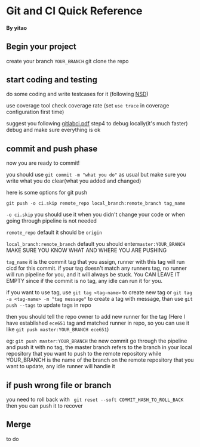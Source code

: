 Git and CI Quick Reference
======================================
#### By yitao
## Begin your project

create your branch ```YOUR_BRANCH```
git clone the repo

## start coding and testing
do some coding and write testcases for it (following [NSD](https://gitlab.oit.duke.edu/ys386/ece651-sp23-team8-riskgame/-/blob/main/nsd.md))

use coverage tool check coverage rate (set ```use trace``` in coverage configuration first time)

suggest you following [gitlabci.pdf](https://gitlab.oit.duke.edu/ys386/ece651-sp23-team8-riskgame/-/blob/main/gitlabci.pdf) step4 to debug locally(it's much faster)
debug and make sure everything is ok

## commit and push phase
now you are ready to commit!

you should use ```git commit -m "what you do"```  as usual
but make sure you write what you do clear(what you added and changed)

here is some options for git push

```git push -o ci.skip remote_repo local_branch:remote_branch tag_name```

```-o ci.skip``` you should use it when you didn't change your code
or when going through pipeline is not needed

```remote_repo``` default it should be ```origin```

```local_branch:remote_branch``` default you should enter```master:YOUR_BRANCH```
MAKE SURE YOU KNOW WHAT AND WHERE YOU ARE PUSHING

```tag_name``` it is the commit tag that you assign, runner with this 
tag will run cicd for this commit.
if your tag doesn't match any runners tag, no runner will run pipeline 
for you, and it will always be  stuck. You CAN LEAVE IT EMPTY since if the 
commit is no tag, any idle can run it for you. 

if you want to use tag, use ```git tag <tag-name>``` to create new tag
or ```git tag -a <tag-name> -m "tag message"``` to create a tag with
message, than use ```git push --tags``` to update tags in repo

then you should tell the repo owner to add new runner for the tag
(Here I have established ```ece651``` tag and matched runner in repo,
so you can use it like ```git push master:YOUR_BRANCH ece651```)

eg:
```git push master:YOUR_BRANCH``` the new commit go through the pipeline
and push it with no tag, the master branch refers to the branch in your 
local repository that you want to push to the remote repository
while YOUR_BRANCH is the name of the branch on the remote repository
that you want to update, any idle runner will handle it

## if push wrong file or branch
you need to roll back with ``` git reset --soft COMMIT_HASH_TO_ROLL_BACK```
then you can push it to recover

## Merge
to do


